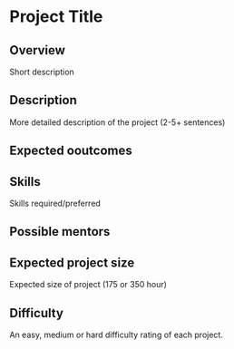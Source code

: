 # Project Title

## Overview

Short description

## Description

More detailed description of the project (2-5+ sentences) 

## Expected ooutcomes

## Skills

Skills required/preferred 

## Possible mentors

## Expected project size

Expected size of project (175 or 350 hour) 

## Difficulty

An easy, medium or hard difficulty rating of each project.
